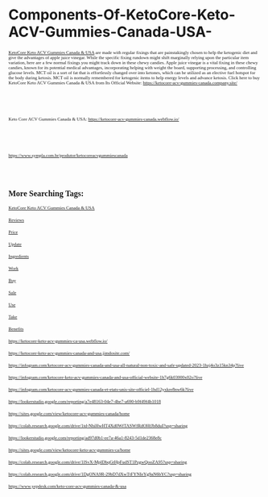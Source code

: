 # Components-Of-KetoCore-Keto-ACV-Gummies-Canada-USA-
<p></p>
<p><span style="font-family: 'Gentium Basic';"><span style="font-size: xx-small;"><a href="https://ketocore-acv-gummies-canada.company.site/">KetoCore Keto ACV Gummies Canada &amp; USA</a> are made with regular fixings that are painstakingly chosen to help the ketogenic diet and give the advantages of apple juice vinegar. While the specific fixing rundown might shift marginally relying upon the particular item variation, here are a few normal fixings you might track down in these chewy candies. Apple juice vinegar is a vital fixing in these chewy candies, known for its potential medical advantages, incorporating helping with weight the board, supporting processing, and controlling glucose levels. MCT oil is a sort of fat that is effortlessly changed over into ketones, which can be utilized as an elective fuel hotspot for the body during ketosis. MCT oil is normally remembered for ketogenic items to help energy levels and advance ketosis. Click here to buy KetoCore Keto ACV Gummies Canada &amp; USA from Its Official Website: <a href="https://ketocore-acv-gummies-canada.company.site/">https://ketocore-acv-gummies-canada.company.site/</a></span></span></p>
<p><br /><br /></p>
<p><span style="font-family: 'Gentium Basic';"><span style="font-size: xx-small;">Keto Core ACV Gummies Canada &amp; USA: <a href="https://ketocore-acv-gummies-canada.webflow.io/">https://ketocore-acv-gummies-canada.webflow.io/</a></span></span></p>
<p><br /><br /></p>
<p><a href="https://www.sympla.com.br/produtor/ketocoreacvgummiescanada"><span style="font-family: 'Gentium Basic';"><span style="font-size: xx-small;">https://www.sympla.com.br/produtor/ketocoreacvgummiescanada</span></span></a></p>
<p><br /><br /></p>
<p><span style="font-family: 'Gentium Basic';"><span style="font-size: medium;"><strong>More Searching Tags:</strong></span></span></p>
<p><a href="https://fitbreathing.com/ketocore-keto-acv-gummies/"><span style="font-family: 'Gentium Basic';"><span style="font-size: xx-small;">KetoCore Keto ACV Gummies Canada &amp; USA</span></span></a></p>
<p><a href="https://ketocore-acv-gummies-usa.webflow.io/"><span style="font-family: 'Gentium Basic';"><span style="font-size: xx-small;">Reviews</span></span></a></p>
<p><a href="https://ketocore-acv-gummies-canada.jimdosite.com/"><span style="font-family: 'Gentium Basic';"><span style="font-size: xx-small;">Price</span></span></a></p>
<p><a href="https://www.sympla.com.br/produtor/ketocoreketoacvgummiescanadausa"><span style="font-family: 'Gentium Basic';"><span style="font-size: xx-small;">Update</span></span></a></p>
<p><a href="https://ketocore-keto-acv-gummies-usa-ca.webflow.io/"><span style="font-family: 'Gentium Basic';"><span style="font-size: xx-small;">Ingredients</span></span></a></p>
<p><a href="https://ketocore-keto-acv-gummies-canada-usa.company.site/"><span style="font-family: 'Gentium Basic';"><span style="font-size: xx-small;">Work</span></span></a></p>
<p><a href="https://www.sympla.com.br/produtor/ketocoreketoacvgummiesaviscanada"><span style="font-family: 'Gentium Basic';"><span style="font-size: xx-small;">Buy</span></span></a></p>
<p><a href="https://ketocore-acv-gummies-avis-canada.company.site/"><span style="font-family: 'Gentium Basic';"><span style="font-size: xx-small;">Sale</span></span></a></p>
<p><a href="https://canada-ketocore-keto-acv-gummies.webflow.io/"><span style="font-family: 'Gentium Basic';"><span style="font-size: xx-small;">Use</span></span></a></p>
<p><a href="https://ketocore-acv-gummies-avis-canada.webflow.io/"><span style="font-family: 'Gentium Basic';"><span style="font-size: xx-small;">Take</span></span></a></p>
<p><a href="https://ketocore-acv-gummies-avis-canada.jimdosite.com/"><span style="font-family: 'Gentium Basic';"><span style="font-size: xx-small;">Benefits</span></span></a></p>
<p><a href="https://ketocore-keto-acv-gummies-ca-usa.webflow.io/"><span style="font-family: 'Gentium Basic';"><span style="font-size: xx-small;">https://ketocore-keto-acv-gummies-ca-usa.webflow.io/</span></span></a></p>
<p><a href="https://ketocore-keto-acv-gummies-canada-and-usa.jimdosite.com/"><span style="font-family: 'Gentium Basic';"><span style="font-size: xx-small;">https://ketocore-keto-acv-gummies-canada-and-usa.jimdosite.com/</span></span></a></p>
<p><a href="https://infogram.com/ketocore-acv-gummies-canada-and-usa-all-natural-non-toxic-and-safe-updated-2023-1hzj4o3z15kn34p?live"><span style="font-family: 'Gentium Basic';"><span style="font-size: xx-small;">https://infogram.com/ketocore-acv-gummies-canada-and-usa-all-natural-non-toxic-and-safe-updated-2023-1hzj4o3z15kn34p?live</span></span></a></p>
<p><a href="https://infogram.com/ketocore-keto-acv-gummies-canada-and-usa-official-website-1h7g6k03000x02o?live"><span style="font-family: 'Gentium Basic';"><span style="font-size: xx-small;">https://infogram.com/ketocore-keto-acv-gummies-canada-and-usa-official-website-1h7g6k03000x02o?live</span></span></a></p>
<p><a href="https://infogram.com/ketocore-acv-gummies-canada-et-etats-unis-site-officiel-1hd12yxkre8nw6k?live"><span style="font-family: 'Gentium Basic';"><span style="font-size: xx-small;">https://infogram.com/ketocore-acv-gummies-canada-et-etats-unis-site-officiel-1hd12yxkre8nw6k?live</span></span></a></p>
<p><a href="https://lookerstudio.google.com/reporting/a7e48163-04e7-4be7-a690-b9f49f4b1018"><span style="font-family: 'Gentium Basic';"><span style="font-size: xx-small;">https://lookerstudio.google.com/reporting/a7e48163-04e7-4be7-a690-b9f49f4b1018</span></span></a></p>
<p><a href="https://sites.google.com/view/ketocore-acv-gummies-canada/home"><span style="font-family: 'Gentium Basic';"><span style="font-size: xx-small;">https://sites.google.com/view/ketocore-acv-gummies-canada/home</span></span></a></p>
<p><a href="https://colab.research.google.com/drive/1td-NhiHwHT4Xd0WfTASWfRdOHfJb8duI?usp=sharing"><span style="font-family: 'Gentium Basic';"><span style="font-size: xx-small;">https://colab.research.google.com/drive/1td-NhiHwHT4Xd0WfTASWfRdOHfJb8duI?usp=sharing</span></span></a></p>
<p><a href="https://lookerstudio.google.com/reporting/ad97d0b1-ee7a-46a1-8243-5d1de2368e8c"><span style="font-family: 'Gentium Basic';"><span style="font-size: xx-small;">https://lookerstudio.google.com/reporting/ad97d0b1-ee7a-46a1-8243-5d1de2368e8c</span></span></a></p>
<p><a href="https://sites.google.com/view/ketocore-keto-acv-gummies-ca/home"><span style="font-family: 'Gentium Basic';"><span style="font-size: xx-small;">https://sites.google.com/view/ketocore-keto-acv-gummies-ca/home</span></span></a></p>
<p><a href="https://colab.research.google.com/drive/1lSvX-MplDbqGtHpFudST1PzgwQooZA95?usp=sharing"><span style="font-family: 'Gentium Basic';"><span style="font-size: xx-small;">https://colab.research.google.com/drive/1lSvX-MplDbqGtHpFudST1PzgwQooZA95?usp=sharing</span></span></a></p>
<p><a href="https://colab.research.google.com/drive/1DgONA9R-29bD7dXwTtFYNIeYg9aN6bYC?usp=sharing"><span style="font-family: 'Gentium Basic';"><span style="font-size: xx-small;">https://colab.research.google.com/drive/1DgONA9R-29bD7dXwTtFYNIeYg9aN6bYC?usp=sharing</span></span></a></p>
<p><a href="https://www.yepdesk.com/keto-core-acv-gummies-canada-&amp;-usa"><span style="font-family: 'Gentium Basic';"><span style="font-size: xx-small;">https://www.yepdesk.com/keto-core-acv-gummies-canada-&amp;-usa</span></span></a></p>
<p>&nbsp;</p>
